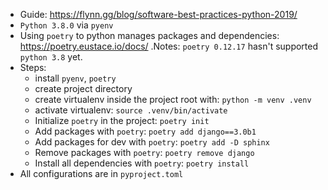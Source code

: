 - Guide: https://flynn.gg/blog/software-best-practices-python-2019/
- `Python 3.8.0` via `pyenv`
- Using `poetry` to python manages packages and dependencies: https://poetry.eustace.io/docs/
.Notes: `poetry 0.12.17` hasn't supported `python 3.8` yet.
- Steps:
    * install `pyenv`, `poetry`
    * create project directory
    * create virtualenv inside the project root with: `python -m venv .venv`
    * activate virtualenv: `source .venv/bin/activate`
    * Initialize `poetry` in the project: `poetry init`
    * Add packages with `poetry`: `poetry add django==3.0b1`
    * Add packages for dev with `poetry`: `poetry add -D sphinx`
    * Remove packages with `poetry`: `poetry remove django`
    * Install all dependencies with `poetry`: `poetry install`
- All configurations are in `pyproject.toml`     
